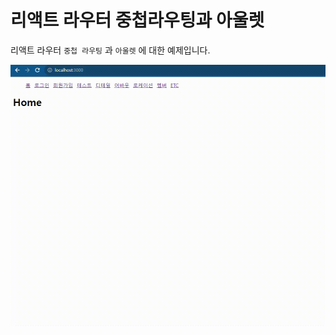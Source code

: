 # 리액트 라우터 중첩라우팅과 아울렛

리액트 라우터 `중첩 라우팅` 과 `아울렛` 에 대한 예제입니다.

![Alt text](%EB%AF%B8%EB%A6%AC%EB%B3%B4%EA%B8%B0.gif)
